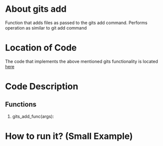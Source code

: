 # About gits add
Function that adds files as passed to the gits add command. Performs operation as similar to git add command

# Location of Code
The code that implements the above mentioned gits functionality is located [here](https://github.com/harshitpatel96/GITS/blob/master/code/gits_add.py)

# Code Description
## Functions
1. gits_add_func(args):


# How to run it? (Small Example)
```

```